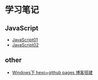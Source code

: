 # 学习笔记
## JavaScript
* [JavaScript01](http://jekyll.bootcss.com/)
* [JavaScript02](http://jekyll.bootcss.com/)
## other
* [Windows下 hexo+github pages 博客搭建](https://github.com/csgong/blog/issues/1)

